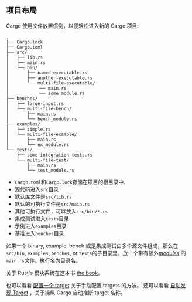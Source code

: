 ## 项目布局

Cargo 使用文件放置惯例，以便轻松进入新的 Cargo 项目:

```text
.
├── Cargo.lock
├── Cargo.toml
├── src/
│   ├── lib.rs
│   ├── main.rs
│   └── bin/
│       ├── named-executable.rs
│       ├── another-executable.rs
│       └── multi-file-executable/
│           ├── main.rs
│           └── some_module.rs
├── benches/
│   ├── large-input.rs
│   └── multi-file-bench/
│       ├── main.rs
│       └── bench_module.rs
├── examples/
│   ├── simple.rs
│   └── multi-file-example/
│       ├── main.rs
│       └── ex_module.rs
└── tests/
    ├── some-integration-tests.rs
    └── multi-file-test/
        ├── main.rs
        └── test_module.rs
```

- `Cargo.toml`和`Cargo.lock`存储在项目的根目录中.
- 源代码进入`src`目录
- 默认库文件是`src/lib.rs`
- 默认的可执行文件是`src/main.rs`
- 其他可执行文件，可以放入`src/bin/*.rs`
- 集成测试进入`tests`目录
- 示例进入`examples`目录
- 基准进入`benches`目录

如果一个 binary, example, bench 或是集成测试由多个源文件组成，那么在`src/bin`, `examples`, `benches`, or `tests`的子目录里，放一个带有额外[_modules_][def-module] 的`main.rs`文件。执行名为目录名。

关于 Rust's 模块系统在这本书 [the book][book-modules]。

也可以看看 [配置一个 target][configuring a target] 关于手动配置 targets 的方法。
还可以看看 [自动发现 Target][Target auto-discovery] ，关于操纵 Cargo 自动推断 target 名称。

[book-modules]: ../../book/ch07-00-managing-growing-projects-with-packages-crates-and-modules.html
[configuring a target]: ../reference/cargo-targets.zh.md#configuring-a-target
[def-package]: ../appendix/glossary.zh.md#package '"package" (glossary entry)'
[def-module]: ../appendix/glossary.zh.md#module '"module" (glossary entry)'
[target auto-discovery]: ../reference/cargo-targets.zh.md#target-auto-discovery
